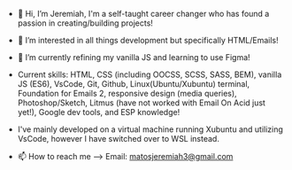 - 👋 Hi, I’m Jeremiah, I'm a self-taught career changer who has found a passion in creating/building projects!
- 👀 I’m interested in all things development but specifically HTML/Emails!
- 🌱 I’m currently refining my vanilla JS and learning to use Figma!
- Current skills: HTML, CSS (including OOCSS, SCSS, SASS, BEM), vanilla JS (ES6), VsCode, Git, Github, Linux(Ubuntu/Xubuntu) terminal, Foundation for Emails 2, responsive design (media queries), Photoshop/Sketch, Litmus (have not worked with Email On Acid just yet!), Google dev tools, and ESP knowledge! 
- I've mainly developed on a virtual machine running Xubuntu and utilizing VsCode, however I have switched over to WSL instead. 

- 📫 How to reach me --> Email: matosjeremiah3@gmail.com

<!---
Jmbriggs3/Jmbriggs3 is a ✨ special ✨ repository because its `README.md` (this file) appears on your GitHub profile.
You can click the Preview link to take a look at your changes.
--->
